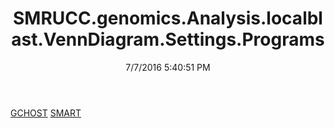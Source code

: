 ﻿---
title: SMRUCC.genomics.Analysis.localblast.VennDiagram.Settings.Programs
date: 7/7/2016 5:40:51 PM
---

[GCHOST](T-SMRUCC.genomics.Analysis.localblast.VennDiagram.Settings.Programs.GCHOST.html)
[SMART](T-SMRUCC.genomics.Analysis.localblast.VennDiagram.Settings.Programs.SMART.html)
